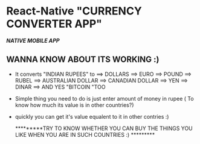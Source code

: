 # React-Native "CURRENCY CONVERTER APP"

***NATIVE MOBILE APP***

## WANNA KNOW ABOUT ITS WORKING :) 
   * It converts "INDIAN RUPEES" to 
       ==> DOLLARS
       ==> EURO
       ==> POUND
       ==> RUBEL
       ==> AUSTRALIAN DOLLAR
       ==> CANADIAN DOLLAR
       ==> YEN
       ==> DINAR
       ==> AND YES "BITCOIN "TOO
   
   
   * Simple thing you need to do is just enter amount of money in rupee ( To know how much its value is in other countries?)
   * quickly you can get it's value equalent to it in other contries :) 
     
     *********TRY TO KNOW WHETHER YOU CAN BUY THE THINGS YOU LIKE WHEN YOU ARE IN SUCH COUNTRIES :) *********
     
     
